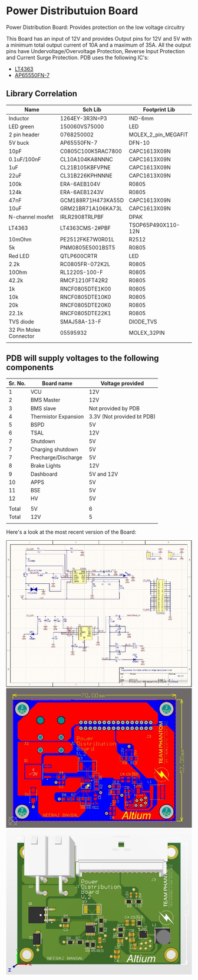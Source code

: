 # Power Distributuion Board

Power Distribution Board: Provides protection on the low voltage circuitry

This Board has an input of 12V and provides Output pins for 12V and 5V with a minimum total output current of 10A and a maximum of 35A. All the output pins have Undervoltage/Overvoltage Protection, Reverse Input Protection and Current Surge Protection. PDB uses the following IC's:

- [LT4363](https://www.digikey.ca/products/en?keywords=LT4363CMS-2%23PBF)
- [AP65550FN-7](https://www.digikey.ca/product-detail/en/diodes-incorporated/AP65550FN-7/AP65550FN-7DICT-ND/5147405)

## Library Correlation

Name | Sch Lib | Footprint Lib
---|---|---
Inductor|1264EY-3R3N=P3|IND-6mm
LED green| 150060VS75000 |LED
2 pin header|0768250002|MOLEX_2_pin_MEGAFIT
5V buck|AP65550FN-7|DFN-10
10pF|C0805C100K5RAC7800|CAPC1613X09N
0.1uF/100nF|CL10A104KA8NNNC|CAPC1613X09N
1uF|CL21B105KBFVPNE|CAPC1613X09N
22uF|CL31B226KPHNNNE|CAPC1613X09N
100k|ERA-6AEB104V|R0805
124k|ERA-6AEB1243V|R0805
47nF|GCM188R71H473KA55D|CAPC1613X09N
10uF|GRM21BR71A106KA73L|CAPC1613X09N
N-channel mosfet|IRLR2908TRLPBF|DPAK
LT4363|LT4363CMS-2#PBF|TSOP65P490X110-12N
10mOhm|PE2512FKE7W0R01L|R2512
5k|PNM0805E5001BST5|R0805
Red LED|QTLP600CRTR|LED
2.2k|RC0805FR-072K2L|R0805
10Ohm|RL1220S-100-F|R0805
42.2k|RMCF1210FT42R2|R0805
1k|RNCF0805DTE1K00|R0805
10k|RNCF0805DTE10K0|R0805
20k|RNCF0805DTE20K0|R0805
22.1k|RNCF0805DTE22K1|R0805
TVS diode|SMAJ58A-13-F|DIODE_TVS
32 Pin Molex Connector|05595932|MOLEX_32PIN
|||

## PDB will supply voltages to the following components

|Sr. No.|Board name|Voltage provided|
|---|---|---|
|1|VCU|12V|
|2|BMS Master|12V|
|3|BMS slave|Not provided by PDB|
|4|Thermistor Expansion|3.3V (Not provided bt PDB)|
|5|BSPD|5V|
|6|TSAL|12V|
|7|Shutdown|5V|
|7|Charging shutdown|5V|
|7|Precharge/Discharge|5V|
|8|Brake Lights|12V|
|9|Dashboard|5V and 12V|
|10|APPS|5V|
|11|BSE|5V|
|12|HV|5V|
|||
|Total|5V|6|
|Total|12V|5|
|||

Here's a look at the most recent version of the Board:

![schematic](schematic.JPG)
![2D PDB](pdb_2d.jpg)
![PDB](pdb.jpg)
